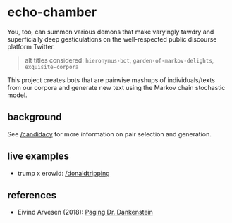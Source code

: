 # echo-chamber

You, too, can summon various demons that make varyingly tawdry and superficially deep gesticulations on the well-respected public discourse platform Twitter.

>alt titles considered: `hieronymus-bot`, `garden-of-markov-delights`, `exquisite-corpora`

This project creates bots that are pairwise mashups of individuals/texts from our corpora and generate new text using the Markov chain stochastic model.

## background

See [/candidacy](./candidacy) for more information on pair selection and generation.

## live examples

- trump x erowid: [/donaldtripping](https://twitter.com/donaldtripping)

## references

* Eivind Arvesen (2018): [Paging Dr. Dankenstein](https://www.eivindarvesen.com/blog/2018/06/20/paging-dr--dankenstein)
